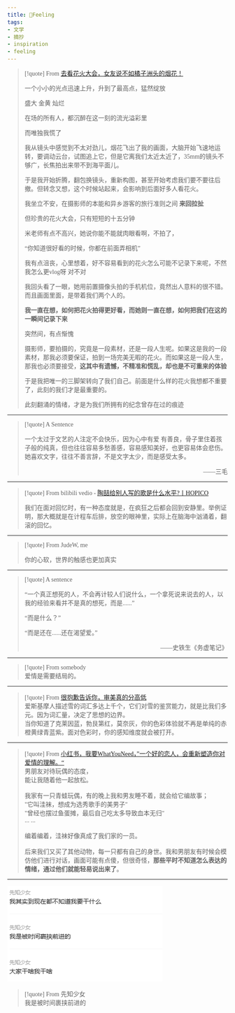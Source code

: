 ```yaml
---
title: 🧶Feeling
tags:
- 文学
- 摘抄
- inspiration
- feeling
---
```


  <style>
    p {
        font-family: Source Sans Pro, SimSun;
        font-variant-east-asian: traditional;
    }

    a {
        font-family: Source Sans Pro, SimSun;
        font-variant-east-asian: traditional;
    }
  </style>


> [!quote] 
>  From [去看花火大会，女友说不如橘子洲头的烟花！](https://www.bilibili.com/video/BV1tu411A7jj/?spm_id_from=333.999.0.0&vd_source=c47136abc78922800b17d6ce79d6e19f)
>  
>  一个小小的光点迅速上升，升到了最高点，猛然绽放
>  
>  盛大 金黄 灿烂
>  
>  在场的所有人，都沉醉在这一刻的流光溢彩里
>  
>  而唯独我慌了
>  
>  我从镜头中感觉到不太对劲儿，烟花飞出了我的画面，大脑开始飞速地运转，要调动云台，试图追上它，但是它离我们太近太近了，35mm的镜头不够广，长焦拍出来带不到海平面儿。
>  
>  于是我开始折腾，翻包换镜头，重新构图，甚至开始考虑我们要不要往后撤。但转念又想，这个时候站起来，会影响到后面好多人看花火。
>  
>  我坐立不安，在摄影师的本能和异乡游客的旅行准则之间 **来回拉扯**
>  
>  但珍贵的花火大会，只有短短的十五分钟
>  
>  米老师有点不高兴，她说你能不能就肉眼看啊，不拍了，
>  
>  “你知道很好看的时候，你都在前面弄相机”
>  
>  我有点沮丧，心里想着，好不容易看到的花火怎么可能不记录下来呢，不然我怎么更vlog呀 对不对
>  
>  我回头看了一眼，她用前置摄像头拍的手机机位，竟然出人意料的很不错。而且画面里面，是带着我们两个人的。
>  
>  **我一直在想，如何把花火拍得更好看，而她则一直在想，如何把我们在这的一瞬间记录下来**
>  
>  突然间，有点惭愧
>  
>  摄影师，要拍摄的，究竟是一段素材，还是一段人生呢。如果这是我的一段素材，那我必须要保证，拍到一场完美无暇的花火。而如果这是一段人生，那我也必须要接受，**这其中有遗憾，不精准和慌乱，却也是不可重来的体验**
>  
>  于是我把唯一的三脚架转向了我们自己。前面是什么样的花火我想都不重要了，此刻的我们才是最重要的。
>  
>  此刻翻涌的情绪，才是为我们所拥有的纪念曾存在过的痕迹

--- 

> [!quote] 
> A Sentence
> 
> 一个太过于文艺的人注定不会快乐，因为心中有爱 有善良，骨子里住着孩子般的纯真，但也往往容易多愁善感，容易感知美好，也更容易体会悲伤。她喜欢文字，往往不善言辞，不是文字太少，而是感受太多。
>  <p style="text-align:right">——三毛</p>


--- 

> [!quote] 
> From bilibili vedio -  [陶喆给别人写的歌是什么水平?丨HOPICO](https://www.bilibili.com/video/BV1fo4y1z7jf/?spm_id_from=333.999.0.0&vd_source=c47136abc78922800b17d6ce79d6e19f)
> 
> 我们在面对回忆时，有一种态度就是，在疯狂之后都会回到安静里。举例证明，那大概就是在计程车后排，放空的眼神里，实际上在脑海中汹涌着，翻滚的回忆。


--- 

> [!quote] 
> From JudeW, me
> 
> 你的心软，世界的触感也更加真实


--- 

> [!quote] 
>  A sentence
>  
>  “一个真正想死的人，不会再计较人们说什么，一个拿死说来说去的人，以我的经验来看并不是真的想死，而是......”   
>  
>  “而是什么？”  
>  
>  “而是还在......还在渴望爱。”
>  
>  <p style="text-align: right">——史铁生《务虚笔记》</p>

---

> [!quote] 
> From somebody
> <br>
> 爱情是需要结局的。

--- 

> [!quote] 
>  From [很抱歉告诉你，审美真的分高低](https://www.bilibili.com/video/BV1hk4y1T7Gu/?spm_id_from=333.999.0.0&vd_source=c47136abc78922800b17d6ce79d6e19f)
>  <br>
>  爱斯基摩人描述雪的词汇多达上千个，它们对雪的鉴赏能力，就是比我们多元。因为词汇量，决定了思想的边界。
><br>
>当你知道了克莱因蓝，勃艮第红，莫奈灰，你的色彩体验就不再是单纯的赤橙黄绿青蓝紫。面对色彩时，你的感知维度就会被打开。


--- 

> [!quote] 
>   From [小红书，我要WhatYouNeed，”一个好的恋人，会重新塑造你对爱情的理解。“](https://www.xiaohongshu.com/explore/64a5350e000000003500bd53)
>   <br>
>   男朋友对待玩偶的态度，<br>
>   能让我随着他一起放松。<br>
>   <br>
>   我家有一只青蛙玩偶，有的晚上我和男友睡不着，就会给它编故事；
>   <br>
>   "它叫洼袜，想成为选秀歌手的美男子"<br>
>   "曾经也摆过鱼蛋摊，最后自己吃太多导致血本无归"<br>
>   ... ... <br>
>   <br>
>   编着编着，洼袜好像真成了我们家的一员。<br>
>   <br>
>   后来我们又买了其他动物，每一只都有自己的身世。我和男朋友有时候会模仿他们进行对话，画面可能有点傻，但很奇怪，**那些平时不知道怎么表达的情绪，通过他们就能轻易说出来了**。<br>


--- 

![](文学/句子/attachments/Pasted%20image%2020230905221135.png)

> [!quote] 
> From 先知少女<br>
> 我是被时间裹挟前进的 


